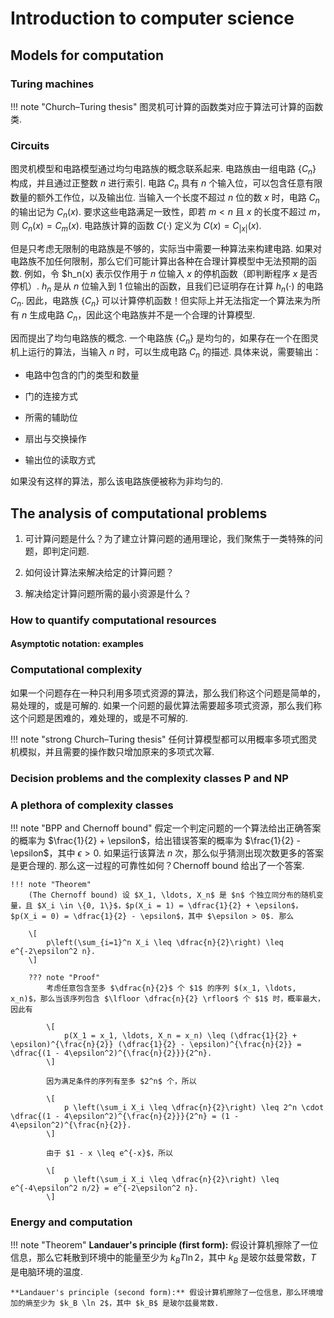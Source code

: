 # Introduction to computer science

## Models for computation

### Turing machines

!!! note "Church–Turing thesis"
    图灵机可计算的函数类对应于算法可计算的函数类.

### Circuits

图灵机模型和电路模型通过均匀电路族的概念联系起来. 电路族由一组电路 $\{C_n\}$ 构成，并且通过正整数 $n$ 进行索引. 电路 $C_n$ 具有 $n$ 个输入位，可以包含任意有限数量的额外工作位，以及输出位. 当输入一个长度不超过 $n$ 位的数 $x$ 时，电路 $C_n$ 的输出记为 $C_n(x)$. 要求这些电路满足一致性，即若 $m < n$ 且 $x$ 的长度不超过 $m$，则 $C_n(x) = C_m(x)$. 电路族计算的函数 $C(\cdot)$ 定义为 $C(x) = C_{|x|}(x)$.

但是只考虑无限制的电路族是不够的，实际当中需要一种算法来构建电路. 如果对电路族不加任何限制，那么它们可能计算出各种在合理计算模型中无法预期的函数. 例如，令 $h_n(x)​ 表示仅作用于 $n$ 位输入 $x$ 的停机函数（即判断程序 $x$ 是否停机）. $h_n$ 是从 $n$ 位输入到 $1$ 位输出的函数，且我们已证明存在计算 $h_n(\cdot)$ 的电路 $C_n$. 因此，电路族 $\{C_n\}$ 可以计算停机函数！但实际上并无法指定一个算法来为所有 $n$ 生成电路 $C_n$，因此这个电路族并不是一个合理的计算模型.

因而提出了均匀电路族的概念. 一个电路族 $\{C_n\}$ 是均匀的，如果存在一个在图灵机上运行的算法，当输入 $n$ 时，可以生成电路 $C_n$ 的描述. 具体来说，需要输出：

- 电路中包含的门的类型和数量

- 门的连接方式

- 所需的辅助位

- 扇出与交换操作

- 输出位的读取方式

如果没有这样的算法，那么该电路族便被称为非均匀的. 

## The analysis of computational problems

1. 可计算问题是什么？为了建立计算问题的通用理论，我们聚焦于一类特殊的问题，即判定问题. 

2. 如何设计算法来解决给定的计算问题？

3. 解决给定计算问题所需的最小资源是什么？

### How to quantify computational resources

#### Asymptotic notation: examples

### Computational complexity

如果一个问题存在一种只利用多项式资源的算法，那么我们称这个问题是简单的，易处理的，或是可解的. 如果一个问题的最优算法需要超多项式资源，那么我们称这个问题是困难的，难处理的，或是不可解的.

!!! note "strong Church–Turing thesis"
    任何计算模型都可以用概率多项式图灵机模拟，并且需要的操作数只增加原来的多项式次幂.

### Decision problems and the complexity classes $\mathsf{P}$ and $\mathsf{NP}$

### A plethora of complexity classes

!!! note "$\mathsf{BPP}$ and Chernoff bound"
    假定一个判定问题的一个算法给出正确答案的概率为 $\frac{1}{2} + \epsilon$，给出错误答案的概率为 $\frac{1}{2} - \epsilon$，其中 $\epsilon > 0$. 如果运行该算法 $n$ 次，那么似乎猜测出现次数更多的答案是更合理的. 那么这一过程的可靠性如何？Chernoff bound 给出了一个答案.

    !!! note "Theorem"
        (The Chernoff bound) 设 $X_1, \ldots, X_n$ 是 $n$ 个独立同分布的随机变量，且 $X_i \in \{0, 1\}$，$p(X_i = 1) = \dfrac{1}{2} + \epsilon$，$p(X_i = 0) = \dfrac{1}{2} - \epsilon$，其中 $\epsilon > 0$. 那么

        \[
            p\left(\sum_{i=1}^n X_i \leq \dfrac{n}{2}\right) \leq e^{-2\epsilon^2 n}.
        \]

        ??? note "Proof"
            考虑任意包含至多 $\dfrac{n}{2}$ 个 $1$ 的序列 $(x_1, \ldots, x_n)$，那么当该序列包含 $\lfloor \dfrac{n}{2} \rfloor$ 个 $1$ 时，概率最大，因此有

            \[
                p(X_1 = x_1, \ldots, X_n = x_n) \leq (\dfrac{1}{2} + \epsilon)^{\frac{n}{2}} (\dfrac{1}{2} - \epsilon)^{\frac{n}{2}} = \dfrac{(1 - 4\epsilon^2)^{\frac{n}{2}}}{2^n}.
            \]

            因为满足条件的序列有至多 $2^n$ 个，所以

            \[
                p \left(\sum_i X_i \leq \dfrac{n}{2}\right) \leq 2^n \cdot \dfrac{(1 - 4\epsilon^2)^{\frac{n}{2}}}{2^n} = (1 - 4\epsilon^2)^{\frac{n}{2}}.
            \]

            由于 $1 - x \leq e^{-x}$，所以

            \[
                p \left(\sum_i X_i \leq \dfrac{n}{2}\right) \leq e^{-4\epsilon^2 n/2} = e^{-2\epsilon^2 n}.
            \]

### Energy and computation

!!! note "Theorem"
    **Landauer's principle (first form):** 假设计算机擦除了一位信息，那么它耗散到环境中的能量至少为 $k_BT \ln 2$，其中 $k_B$ 是玻尔兹曼常数，$T$ 是电脑环境的温度.

    **Landauer's principle (second form):** 假设计算机擦除了一位信息，那么环境增加的熵至少为 $k_B \ln 2$，其中 $k_B$ 是玻尔兹曼常数.

    
